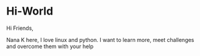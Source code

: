 # Hi-World

Hi Friends,

Nana K here, I love linux and python. I want to learn more, meet challenges and overcome 
them with your help
